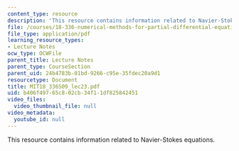 ```yaml
---
content_type: resource
description: 'This resource contains information related to Navier-Stokes equations. '
file: /courses/18-336-numerical-methods-for-partial-differential-equations-spring-2009/b406f49765c802cb34f11df825842451_MIT18_336S09_lec23.pdf
file_type: application/pdf
learning_resource_types:
- Lecture Notes
ocw_type: OCWFile
parent_title: Lecture Notes
parent_type: CourseSection
parent_uid: 24b4783b-01bd-9266-c95e-35fdec20a9d1
resourcetype: Document
title: MIT18_336S09_lec23.pdf
uid: b406f497-65c8-02cb-34f1-1df825842451
video_files:
  video_thumbnail_file: null
video_metadata:
  youtube_id: null
---
```

This resource contains information related to Navier-Stokes equations. 

